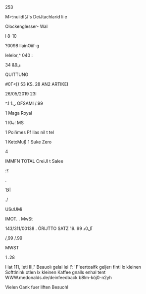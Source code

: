 253

M>؛nuiidl(J's  DeiJtachlarid  li e

Olockenglesser-  Wal

l  8-10

?0098  llainOiif-g

Ielelor,^  040  :

34  &9ى

QUITTUNG

#0Γ<[)  53  KS.  28
ΑΝ2  ARTIKEI

ا23 26/05/2019

^.1
1،ر
OFSAMI
/.99

1  Maga  Royal

1 ؛ة0ا MS

1  Poiňmes  Ff  Ilas  nil  t tel

1  KetcMuỊ)
1  Suke  Zero

4

IMMFN
TOTAL
CreiJI  t  Salee

؟؛

.

1آلا

 ./

USưUMì

IMOT. .  MwSt

143/311/00138 .
ÖRIJTTO
SATZ
19. آل0د
99

/,99
/.99

MWST

1 .28

I lat  111, !eti  III,"  Beauolı  gelai  lei !':'
F'eertoaifk  geljerı  finti  lx  kleinen  Softtlnink
otlen  lx  kleinen  Kaffee  gnalls  enhal  tent
WWW.medonalds.de/deinfeedback
b8lm-köj0-n2yh

Vielen  Oank  fuer  liften  Besuohl

